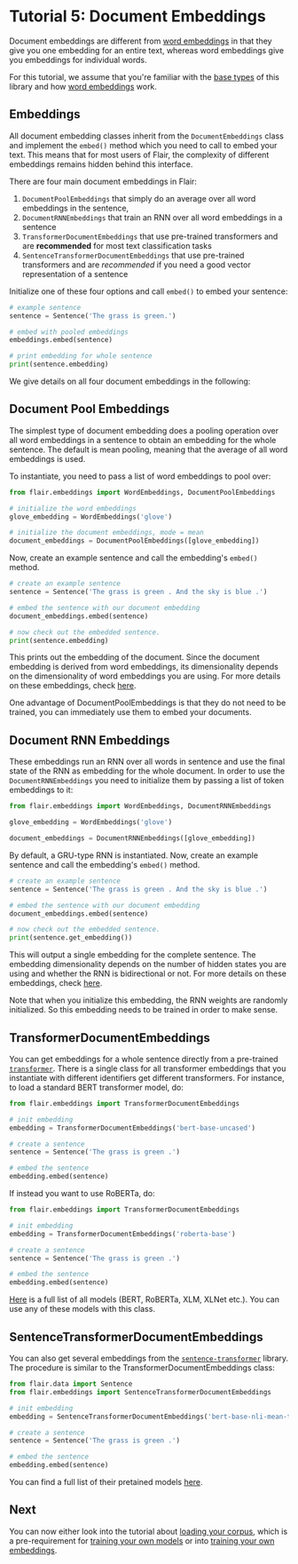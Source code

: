 # Tutorial 5: Document Embeddings

Document embeddings are different from [word embeddings](/resources/docs/TUTORIAL_3_WORD_EMBEDDING.md) in that they
give you one embedding for an entire text, whereas word embeddings give you embeddings for individual words.

For this tutorial, we assume that you're familiar with the [base types](/resources/docs/TUTORIAL_1_BASICS.md) of this
library and how [word embeddings](/resources/docs/TUTORIAL_3_WORD_EMBEDDING.md) work.

## Embeddings

All document embedding classes inherit from the `DocumentEmbeddings` class and implement the `embed()` method which you
need to call to embed your text. This means that for most users of Flair, the complexity of different embeddings remains
hidden behind this interface. 

There are four main document embeddings in Flair:
 1. `DocumentPoolEmbeddings` that simply do an average over all word embeddings in the sentence,
 2. `DocumentRNNEmbeddings` that train an RNN over all word embeddings in a sentence
 3. `TransformerDocumentEmbeddings` that use pre-trained transformers and are **recommended** for most text classification tasks
 4. `SentenceTransformerDocumentEmbeddings` that use pre-trained transformers and are *recommended* if you need a good vector representation of a sentence

Initialize one of these four options and call `embed()` to embed your sentence: 

```python
# example sentence
sentence = Sentence('The grass is green.')

# embed with pooled embeddings
embeddings.embed(sentence)

# print embedding for whole sentence
print(sentence.embedding)
```

We give details on all four document embeddings in the following:

## Document Pool Embeddings

The simplest type of document embedding does a pooling operation over all word embeddings in a sentence to 
obtain an embedding for the whole sentence. The default is mean pooling, meaning that the average of all 
word embeddings is used. 

To instantiate, you need to pass a list of word embeddings to pool over: 

```python
from flair.embeddings import WordEmbeddings, DocumentPoolEmbeddings

# initialize the word embeddings
glove_embedding = WordEmbeddings('glove')

# initialize the document embeddings, mode = mean
document_embeddings = DocumentPoolEmbeddings([glove_embedding])
```

Now, create an example sentence and call the embedding's `embed()` method.

```python
# create an example sentence
sentence = Sentence('The grass is green . And the sky is blue .')

# embed the sentence with our document embedding
document_embeddings.embed(sentence)

# now check out the embedded sentence.
print(sentence.embedding)
```

This prints out the embedding of the document. Since the document embedding is derived from word embeddings, its dimensionality depends on the dimensionality of word embeddings you are using. For more details on these embeddings, check [here](/resources/docs/embeddings/DOCUMENT_POOL_EMBEDDINGS.md). 

One advantage of DocumentPoolEmbeddings is that they do not need to be trained, you can immediately use them to embed your documents. 

## Document RNN Embeddings

These embeddings run an RNN over all words in sentence and use the final state of the RNN as embedding for the whole document. In order to use the `DocumentRNNEmbeddings` you need to initialize them by passing a list of token embeddings to it:

```python
from flair.embeddings import WordEmbeddings, DocumentRNNEmbeddings

glove_embedding = WordEmbeddings('glove')

document_embeddings = DocumentRNNEmbeddings([glove_embedding])
```

By default, a GRU-type RNN is instantiated. Now, create an example sentence and call the embedding's `embed()` method.

```python
# create an example sentence
sentence = Sentence('The grass is green . And the sky is blue .')

# embed the sentence with our document embedding
document_embeddings.embed(sentence)

# now check out the embedded sentence.
print(sentence.get_embedding())
```

This will output a single embedding for the complete sentence. The embedding dimensionality depends on the number of
hidden states you are using and whether the RNN is bidirectional or not. For more details on these embeddings, check [here](/resources/docs/embeddings/DOCUMENT_RNN_EMBEDDINGS.md). 

Note that when you initialize this embedding, the RNN weights are randomly initialized. So this embedding needs to be trained in order to make sense. 

## TransformerDocumentEmbeddings

You can get embeddings for a whole sentence directly from a pre-trained [`transformer`](https://github.com/huggingface/transformers). There is a single class for all transformer embeddings that you instantiate with different identifiers get different transformers. For instance, to load a standard BERT transformer model, do:  

```python
from flair.embeddings import TransformerDocumentEmbeddings

# init embedding
embedding = TransformerDocumentEmbeddings('bert-base-uncased')

# create a sentence
sentence = Sentence('The grass is green .')

# embed the sentence
embedding.embed(sentence)
```

If instead you want to use RoBERTa, do: 

```python
from flair.embeddings import TransformerDocumentEmbeddings

# init embedding
embedding = TransformerDocumentEmbeddings('roberta-base')

# create a sentence
sentence = Sentence('The grass is green .')

# embed the sentence
embedding.embed(sentence)
```

[Here](https://huggingface.co/transformers/pretrained_models.html) is a full list of all models (BERT, RoBERTa, XLM, XLNet etc.). You can use any of these models with this class. 

## SentenceTransformerDocumentEmbeddings

You can also get several embeddings from the [`sentence-transformer`](https://github.com/UKPLab/sentence-transformers) library. The procedure is similar to the TransformerDocumentEmbeddings class:  

```python
from flair.data import Sentence
from flair.embeddings import SentenceTransformerDocumentEmbeddings

# init embedding
embedding = SentenceTransformerDocumentEmbeddings('bert-base-nli-mean-tokens')

# create a sentence
sentence = Sentence('The grass is green .')

# embed the sentence
embedding.embed(sentence)
```

You can find a full list of their pretained models [here](https://docs.google.com/spreadsheets/d/14QplCdTCDwEmTqrn1LH4yrbKvdogK4oQvYO1K1aPR5M/edit#gid=0).

## Next

You can now either look into the tutorial about [loading your corpus](/resources/docs/TUTORIAL_6_CORPUS.md), which
is a pre-requirement for [training your own models](/resources/docs/TUTORIAL_7_TRAINING_A_MODEL.md)
or into [training your own embeddings](/resources/docs/TUTORIAL_9_TRAINING_LM_EMBEDDINGS.md).
